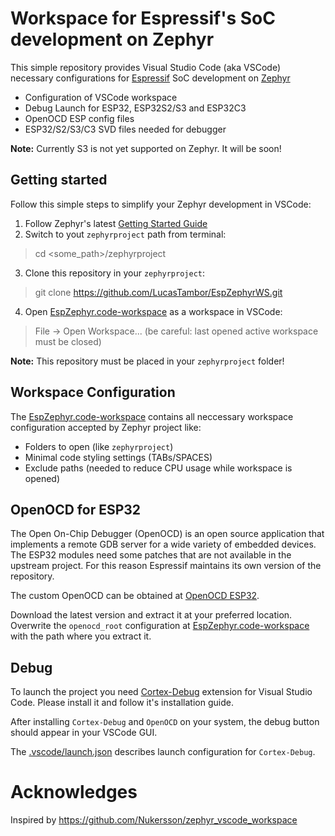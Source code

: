 # Workspace for Espressif's SoC development on Zephyr

This simple repository provides Visual Studio Code (aka VSCode) necessary
configurations for [Espressif](https://www.espressif.com/) SoC development on [Zephyr](https://github.com/zephyrproject-rtos/zephyr)

* Configuration of VSCode workspace
* Debug Launch for ESP32, ESP32S2/S3 and ESP32C3
* OpenOCD ESP config files
* ESP32/S2/S3/C3 SVD files needed for debugger

**Note:** Currently S3 is not yet supported on Zephyr. It will be soon!

## Getting started
Follow this simple steps to simplify your Zephyr development in VSCode:

1. Follow Zephyr's latest [Getting Started Guide](https://docs.zephyrproject.org/latest/getting_started/index.html)
2. Switch to yout `zephyrproject` path from terminal:
> cd <some_path>/zephyrproject
3. Clone this repository in your `zephyrproject`:
> git clone https://github.com/LucasTambor/EspZephyrWS.git
4. Open [EspZephyr.code-workspace](https://github.com/LucasTambor/EspZephyrWS/blob/main/Espressif_Zephyr.code-workspace) as a workspace in VSCode:
> File -> Open Workspace...
(be careful: last opened active workspace must be closed)

**Note:** This repository must be placed in your `zephyrproject` folder!

## Workspace Configuration
The [EspZephyr.code-workspace](https://github.com/LucasTambor/EspZephyrWS/blob/main/Espressif_Zephyr.code-workspace)
contains all neccessary workspace configuration accepted by Zephyr project like:
* Folders to open (like `zephyrproject`)
* Minimal code styling settings (TABs/SPACES)
* Exclude paths (needed to reduce CPU usage while workspace is opened)

## OpenOCD for ESP32

The Open On-Chip Debugger (OpenOCD) is an open source application that implements a remote GDB server for a wide variety of embedded devices.
The ESP32 modules need some patches that are not available in the upstream project.
For this reason Espressif maintains its own version of the repository.

The custom OpenOCD can be obtained at [OpenOCD ESP32](https://github.com/espressif/openocd-esp32/releases).

Download the latest version and extract it at your preferred location.
Overwrite the `openocd_root` configuration at [EspZephyr.code-workspace](https://github.com/LucasTambor/EspZephyrWS/blob/main/Espressif_Zephyr.code-workspace) with the path where you extract it.

## Debug

To launch the project you need [Cortex-Debug](https://marketplace.visualstudio.com/items?itemName=marus25.cortex-debug)
extension for Visual Studio Code. Please install it and follow it's installation guide.

After installing `Cortex-Debug` and `OpenOCD` on your system, the debug button
should appear in your VSCode GUI.

The [.vscode/launch.json](https://github.com/Nukersson/zephyr_vscode_workspace/blob/master/.vscode/launch.json)
describes launch configuration for `Cortex-Debug`.

# Acknowledges

Inspired by https://github.com/Nukersson/zephyr_vscode_workspace
